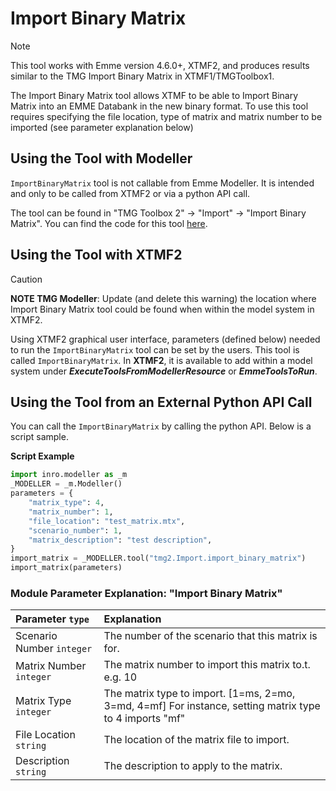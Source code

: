 # **Import Binary Matrix**
> [!NOTE]
>This tool works with Emme version 4.6.0+, XTMF2, and produces results similar to the TMG Import Binary Matrix in XTMF1/TMGToolbox1.

The Import Binary Matrix tool allows XTMF to be able to Import Binary Matrix into an EMME Databank in the new binary format. To use this tool requires specifying the file location, type of matrix and matrix number to be imported (see parameter explanation below)

## **Using the Tool with Modeller**
`ImportBinaryMatrix` tool is not callable from Emme Modeller. It is intended and only to be called from XTMF2 or via a python API call.

The tool can be found in "TMG Toolbox 2" -> "Import" -> "Import Binary Matrix". You can
find the code for this tool [here](https://github.com/TravelModellingGroup/TMG.EMME/blob/master/TMG.EMME/TMGToolbox2/src/Import/import_binary_matrix.py).

## **Using the Tool with XTMF2**
> [!CAUTION]
> **NOTE TMG Modeller**: Update (and delete this warning) the location where Import Binary Matrix tool could be found when within the model system in XTMF2.

Using XTMF2 graphical user interface, parameters (defined below) needed to run the `ImportBinaryMatrix` tool can be set by the users. This tool is called `ImportBinaryMatrix`. In **XTMF2**, it is available to add within a model system under ***ExecuteToolsFromModellerResource*** or ***EmmeToolsToRun***.

## **Using the Tool from an External Python API Call**
You can call the `ImportBinaryMatrix` by calling the python API. Below is a script sample.

**Script Example**
```python
import inro.modeller as _m
_MODELLER = _m.Modeller()
parameters = {
    "matrix_type": 4,
    "matrix_number": 1,
    "file_location": "test_matrix.mtx",
    "scenario_number": 1,
    "matrix_description": "test description",
}
import_matrix = _MODELLER.tool("tmg2.Import.import_binary_matrix")
import_matrix(parameters)
```

### Module Parameter Explanation: "Import Binary Matrix"

|Parameter `type`|Explanation|
| :----------------------------- | :---------------------------------------------- |
| Scenario Number `integer` |The number of the scenario that this matrix is for.|
| Matrix Number `integer` |The matrix number to import this matrix to.t. e.g. 10|
| Matrix Type `integer` |The matrix type to import. [1=ms, 2=mo, 3=md, 4=mf] For instance, setting matrix type to 4 imports "mf"|
| File Location `string` |The location of the matrix file to import.|
| Description `string` |The description to apply to the matrix.|

